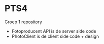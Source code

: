 PTS4
====
Groep 1 repository
* Fotoproducent API is de server side code
* PhotoClient is de client side code + design
